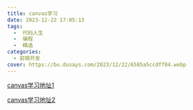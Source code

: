 ```yaml
---
title: canvas学习
date: 2023-12-22 17:05:13
tags:
  -  代码人生
  -  编程
  -  精选
categories:
  - 前端开发
cover: https://bu.dusays.com/2023/12/22/6585a5ccdff04.webp
---
```


[canvas学习地址1](https://cloud.tencent.com/developer/article/2197971?areaId=106001)

[canvas学习地址2](https://cloud.tencent.com/developer/article/2197972)
